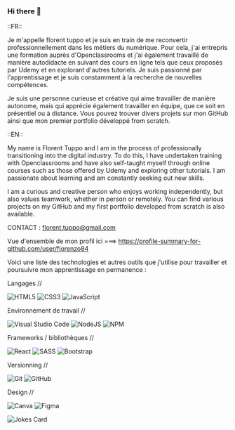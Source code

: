 ### Hi there 👋

::FR::

Je m'appelle florent tuppo et je suis en train de me reconvertir professionnellement dans les métiers du numérique. Pour cela, j'ai entrepris une formation auprès d'Openclassrooms et j'ai également travaillé de manière autodidacte en suivant des cours en ligne tels que ceux proposés par Udemy et en explorant d'autres tutoriels. Je suis passionné par l'apprentissage et je suis constamment à la recherche de nouvelles compétences.

Je suis une personne curieuse et créative qui aime travailler de manière autonome, mais qui apprécie également travailler en équipe, que ce soit en présentiel ou à distance.
Vous pouvez trouver divers projets sur mon GitHub ainsi que mon premier portfolio développé from scratch.



 ::EN::
 
 My name is Florent Tuppo and I am in the process of professionally transitioning into the digital industry. To do this, I have undertaken training with Openclassrooms and have also self-taught myself through online courses such as those offered by Udemy and exploring other tutorials. I am passionate about learning and am constantly seeking out new skills.

I am a curious and creative person who enjoys working independently, but also values teamwork, whether in person or remotely. You can find various projects on my GitHub and my first portfolio developed from scratch is also available.

CONTACT : florent.tuppo@gmail.com

Vue d'ensemble de mon profil ici ===> https://profile-summary-for-github.com/user/fiorenzo84


Voici une liste des technologies et autres outils que j'utilise pour travailler et poursuivre mon apprentissage en permanence :

Langages //

![HTML5](https://img.shields.io/badge/html5-%23E34F26.svg?style=for-the-badge&logo=html5&logoColor=white)
![CSS3](https://img.shields.io/badge/css3-%231572B6.svg?style=for-the-badge&logo=css3&logoColor=white)
![JavaScript](https://img.shields.io/badge/javascript-%23323330.svg?style=for-the-badge&logo=javascript&logoColor=%23F7DF1E)

Environnement de travail //

![Visual Studio Code](https://img.shields.io/badge/Visual%20Studio%20Code-0078d7.svg?style=for-the-badge&logo=visual-studio-code&logoColor=white)
![NodeJS](https://img.shields.io/badge/node.js-6DA55F?style=for-the-badge&logo=node.js&logoColor=white)
![NPM](https://img.shields.io/badge/NPM-%23000000.svg?style=for-the-badge&logo=npm&logoColor=white)


Frameworks / bibliothèques //

![React](https://img.shields.io/badge/react-%2320232a.svg?style=for-the-badge&logo=react&logoColor=%2361DAFB)
![SASS](https://img.shields.io/badge/SASS-hotpink.svg?style=for-the-badge&logo=SASS&logoColor=white)
![Bootstrap](https://img.shields.io/badge/bootstrap-%23563D7C.svg?style=for-the-badge&logo=bootstrap&logoColor=white)

Versionning //

![Git](https://img.shields.io/badge/git-%23F05033.svg?style=for-the-badge&logo=git&logoColor=white)
![GitHub](https://img.shields.io/badge/github-%23121011.svg?style=for-the-badge&logo=github&logoColor=white)

Design //

![Canva](https://img.shields.io/badge/Canva-%2300C4CC.svg?style=for-the-badge&logo=Canva&logoColor=white)
![Figma](https://img.shields.io/badge/figma-%23F24E1E.svg?style=for-the-badge&logo=figma&logoColor=white)

![Jokes Card](https://readme-jokes.vercel.app/api)
